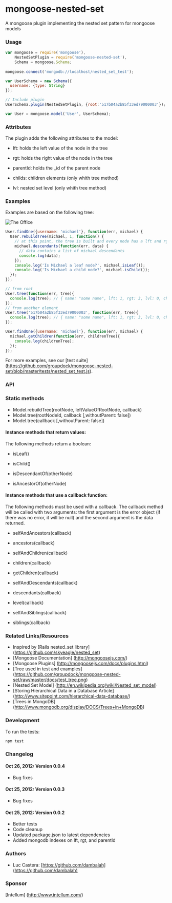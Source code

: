 # mongoose-nested-set

A mongoose plugin implementing the nested set pattern for mongoose models

### Usage

```javascript
var mongoose = require('mongoose'),
    NestedSetPlugin = require('mongoose-nested-set'),
    Schema = mongoose.Schema;
    
mongoose.connect('mongodb://localhost/nested_set_test');

var UserSchema = new Schema({
  username: {type: String}
});

// Include plugin
UserSchema.plugin(NestedSetPlugin, {root:'517b04a2b85f33ed79000003'});

var User = mongoose.model('User', UserSchema);
```

### Attributes

The plugin adds the following attributes to the model:

* lft: holds the left value of the node in the tree

* rgt: holds the right value of the node in the tree

* parentId: holds the _id of the parent node

* childs: children elements (only whith tree method)

* lvl: nested set level (only whith tree method)

### Examples

Examples are based on the following tree:

![The Office](https://github.com/groupdock/mongoose-nested-set/raw/master/docs/test_tree.png "The Office")

```javascript
User.findOne({username: 'michael'}, function(err, michael) {
  User.rebuildTree(michael, 1, function() {
    // at this point, the tree is built and every node has a lft and rgt value.
    michael.descendants(function(err, data) {
      // data contains a list of michael descendants
      console.log(data);
    });
    console.log('Is Michael a leaf node?', michael.isLeaf());
    console.log('Is Michael a child node?', michael.isChild());
  });
});
```

```javascript
// from root 
User.tree(function(err, tree){
  console.log(tree); // { name: "some name", lft: 1, rgt: 3, lvl: 0, childs: [...]} 
});
// from another element
User.tree('517b04a2b85f33ed79000003', function(err, tree){
  console.log(tree); // { name: "some name", lft: 1, rgt: 3, lvl: 0, childs: [...]} 
});

User.findOne({username: 'michael'}, function(err, michael) {
  michael.getChildren(function(err, childrenTree){
    console.log(childrenTree);
  });
});
```

For more examples, see our [test suite] (https://github.com/groupdock/mongoose-nested-set/blob/master/tests/nested_set_test.js).

### API

### Static methods

* Model.rebuildTree(rootNode, leftValueOfRootNode, callback)
* Model.tree(rootNodeId, callback [,withoutParent: false])
* Model.tree(callback [,withoutParent: false])

#### Instance methods that return values:

The following methods return a boolean:

* isLeaf()

* isChild()

* isDescendantOf(otherNode)

* isAncestorOf(otherNode)


#### Instance methods that use a callback function:

The following methods must be used with a callback. The callback method will be called with two arguments: the first argument is the error object (if there was no error, it will be null) and the second argument is the data returned.

* selfAndAncestors(callback)

* ancestors(callback)

* selfAndChildren(callback)

* children(callback)

* getChildren(callback)

* selfAndDescendants(callback)

* descendants(callback)

* level(callback)

* selfAndSiblings(callback)

* siblings(callback)


### Related Links/Resources

* Inspired by [Rails nested_set library] (https://github.com/skyeagle/nested_set)
* [Mongoose Documentation] (http://mongoosejs.com/)
* [Mongoose Plugins] (http://mongoosejs.com/docs/plugins.html)
* [Tree used in test and examples] (https://github.com/groupdock/mongoose-nested-set/raw/master/docs/test_tree.png)
* [Nested Set Model] (http://en.wikipedia.org/wiki/Nested_set_model)
* [Storing Hierarchical Data in a Database Article] (http://www.sitepoint.com/hierarchical-data-database/)
* [Trees in MongoDB] (http://www.mongodb.org/display/DOCS/Trees+in+MongoDB)

### Development

To run the tests:

```
npm test
```


### Changelog

#### Oct 26, 2012: Version 0.0.4

* Bug fixes

#### Oct 25, 2012: Version 0.0.3

* Bug fixes

#### Oct 25, 2012: Version 0.0.2

* Better tests
* Code cleanup
* Updated package.json to latest dependencies
* Added mongodb indexes on lft, rgt, and parentId

### Authors

* Luc Castera: [https://github.com/dambalah](https://github.com/dambalah)

### Sponsor

[Intellum] (http://www.intellum.com/)
